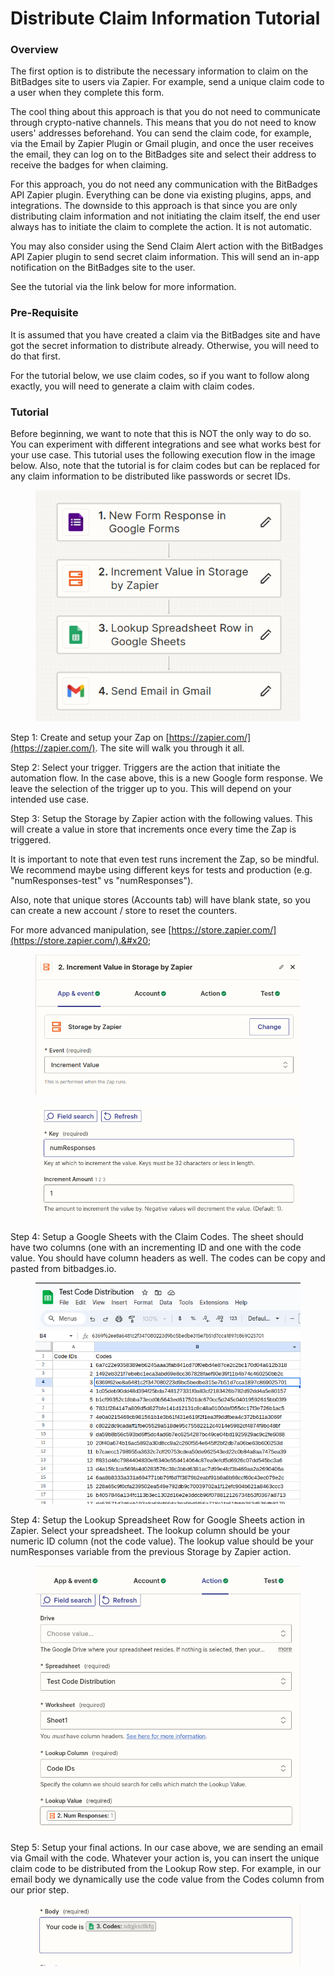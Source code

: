 # Distribute Claim Information Tutorial



### Overview

The first option is to distribute the necessary information to claim on the BitBadges site to users via Zapier. For example, send a unique claim code to a user when they complete this form.

The cool thing about this approach is that you do not need to communicate through crypto-native channels. This means that you do not need to know users' addresses beforehand. You can send the claim code, for example, via the Email by Zapier Plugin or Gmail plugin, and once the user receives the email, they can log on to the BitBadges site and select their address to receive the badges for when claiming.

For this approach, you do not need any communication with the BitBadges API Zapier plugin. Everything can be done via existing plugins, apps, and integrations. The downside to this approach is that since you are only distributing claim information and not initiating the claim itself, the end user always has to initiate the claim to complete the action. It is not automatic.

You may also consider using the Send Claim Alert action with the BitBadges API Zapier plugin to send secret claim information. This will send an in-app notification on the BitBadges site to the user.

See the tutorial via the link below for more information.&#x20;

### Pre-Requisite

It is assumed that you have created a claim via the BitBadges site and have got the secret information to distribute already. Otherwise, you will need to do that first.&#x20;

For the tutorial below, we use claim codes, so if you want to follow along exactly, you will need to generate a claim with claim codes.

### Tutorial

Before beginning, we want to note that this is NOT the only way to do so. You can experiment with different integrations and see what works best for your use case. This tutorial uses the following execution flow in the image below. Also, note that the tutorial is for claim codes but can be replaced for any claim information to be distributed like passwords or secret IDs.

<figure><img src="../../../../.gitbook/assets/image (66).png" alt=""><figcaption></figcaption></figure>



Step 1: Create and setup your Zap on [https://zapier.com/](https://zapier.com/). The site will walk you through it all.

Step 2: Select your trigger. Triggers are the action that initiate the automation flow. In the case above, this is a new Google form response. We leave the selection of the trigger up to you. This will depend on your intended use case.

Step 3: Setup the Storage by Zapier action with the following values. This will create a value in store that increments once every time the Zap is triggered.

It is important to note that even test runs increment the Zap, so be mindful. We recommend maybe using different keys for tests and production (e.g. "numResponses-test" vs "numResponses").

Also, note that unique stores (Accounts tab) will have blank state, so you can create a new account / store to reset the counters.

For more advanced manipulation, see [https://store.zapier.com/](https://store.zapier.com/).&#x20;

<figure><img src="../../../../.gitbook/assets/image (67).png" alt=""><figcaption></figcaption></figure>

<figure><img src="../../../../.gitbook/assets/image (68).png" alt=""><figcaption></figcaption></figure>

Step 4: Setup a Google Sheets with the Claim Codes. The sheet should have two columns (one with an incrementing ID and one with the code value. You should have column headers as well. The codes can be copy and pasted from bitbadges.io.

<figure><img src="../../../../.gitbook/assets/image (69).png" alt=""><figcaption></figcaption></figure>

Step 4: Setup the Lookup Spreadsheet Row for Google Sheets action in Zapier. Select your spreadsheet. The lookup column should be your numeric ID column (not the code value). The lookup value should be your numResponses variable from the previous Storage by Zapier action.

<figure><img src="../../../../.gitbook/assets/image (70).png" alt=""><figcaption></figcaption></figure>

Step 5: Setup your final actions. In our case above, we are sending an email via Gmail with the code. Whatever your action is, you can insert the unique claim code to be distributed from the Lookup Row step. For example, in our email body we dynamically use the code value from the Codes column from our prior step.

<figure><img src="../../../../.gitbook/assets/image (2) (1) (1) (1) (1) (1) (1) (1) (1) (1).png" alt=""><figcaption></figcaption></figure>
